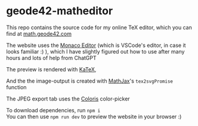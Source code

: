 # geode42-matheditor

This repo contains the source code for my online TeX editor, which you can find at [math.geode42.com](https://math.geode42.com)

The website uses the [Monaco Editor](https://microsoft.github.io/monaco-editor/) (which is VSCode's editor, in case it looks familiar :) ), which I have slightly figured out how to use after many hours and lots of help from ChatGPT

The preview is rendered with [KaTeX](https://katex.org/),

And the the image-output is created with [MathJax](https://www.mathjax.org/)'s `tex2svgPromise` function

The JPEG export tab uses the [Coloris](https://coloris.js.org/) color-picker

To download dependencies, run `npm i`<br>
You can then use `npm run dev` to preview the website in your browser :)
